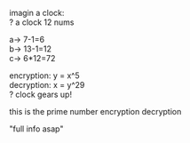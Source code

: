 imagin a clock:\
? a clock 12 nums

a-> 7-1=6\
b-> 13-1=12\
c-> 6*12=72

encryption: y = x^5\
decryption: x = y^29\
? clock gears up!

this is the prime number encryption decryption

"full info asap"
